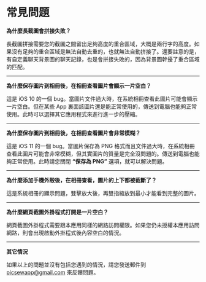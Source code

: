 # 常見問題

**為什麼長截圖會拼接失敗？**

長截圖拼接需要您的截圖之間留出足夠高度的重合區域，大概是兩行字的高度。如果沒有足夠的重合區域是無法自動去重的，也就無法自動拼接了。還要註意的是，有自定義聊天背景圖的聊天記錄，也是會拼接失敗的，因為背景圖幹擾了重合區域的匹配。

---

**為什麼保存圖片到相冊後，在相冊查看圖片會顯示一片空白？**

這是 iOS 10 的一個 bug。當圖片文件過大時，在系統相冊查看此圖片可能會顯示一片空白。但在某些 App 裏面該圖片還是能正常使用的，傳送到電腦也能夠正常使用。此時可以選擇其它應用程式來進行進一步的壓縮。

---

**為什麼保存圖片到相冊後，在相冊查看圖片會非常模糊？**

這是 iOS 11 的一個 bug。當圖片保存為 PNG 格式而且文件過大時，在系統相冊查看此圖片可能會非常模糊，但其實圖片的質量是完全沒問題的。傳送到電腦也能夠正常使用。此時請您關閉 **“保存為 PNG”** 選項，就可以解決問題。

---

**為什麼添加手機外殼後，在相冊查看，圖片的上下都被截斷了？**

這是系統相冊的顯示問題，雙擊放大後，再雙指縮放到最小才能看到完整的圖片。

---

**為什麼網頁截圖外掛程式打開是一片空白？**

網頁截圖外掛程式需要跟本應用同樣的網路訪問權限。如果您仍未授權本應用訪問網路，則會出現啟動外掛程式後內容空白的情況。

---

**其它情況**

如果以上的問題並沒有包括您遇到的情況，請您發送郵件到 [picsewapp@gmail.com](mailto:picsewapp@gmail.com) 來反饋問題。